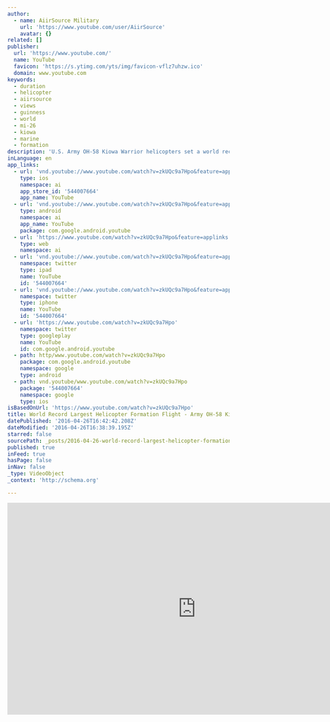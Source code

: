 ```yaml
---
author:
  - name: AiirSource Military
    url: 'https://www.youtube.com/user/AiirSource'
    avatar: {}
related: []
publisher:
  url: 'https://www.youtube.com/'
  name: YouTube
  favicon: 'https://s.ytimg.com/yts/img/favicon-vflz7uhzw.ico'
  domain: www.youtube.com
keywords:
  - duration
  - helicopter
  - aiirsource
  - views
  - guinness
  - world
  - mi-26
  - kiowa
  - marine
  - formation
description: 'U.S. Army OH-58 Kiowa Warrior helicopters set a world record for largest formation flight with 32 aircraft on April 15, 2016. The helicopters from 1st Squadron 17th Cavalry Regiment, 82nd Combat Aviation Brigade flew one last flight over Fort Bragg and Fayetteville NC before retirement, setting a Guinness world record for the largest formation of aircraft in the process.'
inLanguage: en
app_links:
  - url: 'vnd.youtube://www.youtube.com/watch?v=zkUQc9a7Hpo&feature=applinks'
    type: ios
    namespace: ai
    app_store_id: '544007664'
    app_name: YouTube
  - url: 'vnd.youtube://www.youtube.com/watch?v=zkUQc9a7Hpo&feature=applinks'
    type: android
    namespace: ai
    app_name: YouTube
    package: com.google.android.youtube
  - url: 'https://www.youtube.com/watch?v=zkUQc9a7Hpo&feature=applinks'
    type: web
    namespace: ai
  - url: 'vnd.youtube://www.youtube.com/watch?v=zkUQc9a7Hpo&feature=applinks'
    namespace: twitter
    type: ipad
    name: YouTube
    id: '544007664'
  - url: 'vnd.youtube://www.youtube.com/watch?v=zkUQc9a7Hpo&feature=applinks'
    namespace: twitter
    type: iphone
    name: YouTube
    id: '544007664'
  - url: 'https://www.youtube.com/watch?v=zkUQc9a7Hpo'
    namespace: twitter
    type: googleplay
    name: YouTube
    id: com.google.android.youtube
  - path: http/www.youtube.com/watch?v=zkUQc9a7Hpo
    package: com.google.android.youtube
    namespace: google
    type: android
  - path: vnd.youtube/www.youtube.com/watch?v=zkUQc9a7Hpo
    package: '544007664'
    namespace: google
    type: ios
isBasedOnUrl: 'https://www.youtube.com/watch?v=zkUQc9a7Hpo'
title: World Record Largest Helicopter Formation Flight - Army OH-58 Kiowa Warrior
datePublished: '2016-04-26T16:42:42.208Z'
dateModified: '2016-04-26T16:38:39.195Z'
starred: false
sourcePath: _posts/2016-04-26-world-record-largest-helicopter-formation-flight-army-oh-5.md
published: true
inFeed: true
hasPage: false
inNav: false
_type: VideoObject
_context: 'http://schema.org'

---
```

<iframe src="https://cdn.embedly.com/widgets/media.html?src=https%3A%2F%2Fwww.youtube.com%2Fembed%2FzkUQc9a7Hpo%3Ffeature%3Doembed&amp;url=https%3A%2F%2Fwww.youtube.com%2Fwatch%3Fv%3DzkUQc9a7Hpo&amp;image=https%3A%2F%2Fi.ytimg.com%2Fvi%2FzkUQc9a7Hpo%2Fhqdefault.jpg&amp;key=b7d04c9b404c499eba89ee7072e1c4f7&amp;type=text%2Fhtml&amp;schema=youtube" width="854" height="480" scrolling="no" frameborder="0" allowfullscreen="" style=""></iframe>